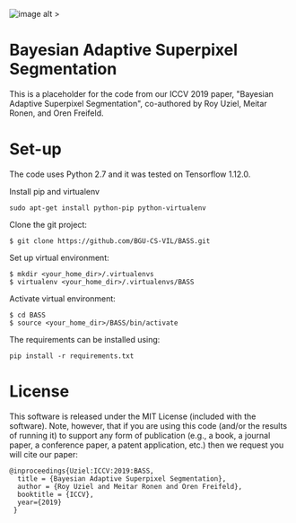 ![image alt >](https://github.com/uzielroy/BASS/blob/master/gif/vis_2.gif?raw=True)

# Bayesian Adaptive Superpixel Segmentation

This is a placeholder for the code from our ICCV 2019 paper, "Bayesian Adaptive Superpixel Segmentation", co-authored by Roy Uziel, Meitar Ronen, and Oren Freifeld.

# Set-up

The code uses Python 2.7 and it was tested on Tensorflow 1.12.0.

Install pip and virtualenv
```
sudo apt-get install python-pip python-virtualenv
```

Clone the git project:
```
$ git clone https://github.com/BGU-CS-VIL/BASS.git
```

Set up virtual environment:
```
$ mkdir <your_home_dir>/.virtualenvs
$ virtualenv <your_home_dir>/.virtualenvs/BASS
```

Activate virtual environment:
```
$ cd BASS
$ source <your_home_dir>/BASS/bin/activate
```

The requirements can be installed using:
```
pip install -r requirements.txt
```

# License

This software is released under the MIT License (included with the software). Note, however, that if you are using this code (and/or the results of running it) to support any form of publication (e.g., a book, a journal paper, a conference paper, a patent application, etc.) then we request you will cite our paper:

```
@inproceedings{Uziel:ICCV:2019:BASS,
  title = {Bayesian Adaptive Superpixel Segmentation},
  author = {Roy Uziel and Meitar Ronen and Oren Freifeld},
  booktitle = {ICCV},
  year={2019}
 } 
